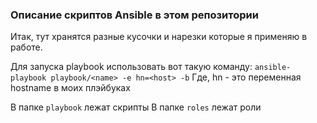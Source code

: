### Описание скриптов Ansible в этом репозитории
Итак, тут хранятся разные кусочки и нарезки которые я применяю в работе.

Для запуска playbook использовать вот такую команду:
`ansible-playbook playbook/<name> -e hn=<host> -b`
Где, hn - это переменная hostname в моих плэйбуках

В папке `playbook` лежат скрипты
В папке `roles` лежат роли
